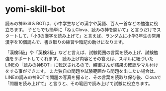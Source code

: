 # yomi-skill-bot

読みの神Skill & BOTは、小中学生などの漢字や英語、百人一首などの勉強に役立ちます。
子どもでも簡単に「ねぇClova、読みの神を開いて」と言うだけでスタートして、「小3の漢字を読み上げて」と言えば、ランダムに小学3年生の常用漢字を10個読んで、書き取りの練習や暗記の助けになります。

「漢検5級」や「英検3級」などと言えば、試験範囲の言葉を読み上げ、試験勉強をサポートしてくれます。
読み上げ内容とその答えは、スキルに紐づいたLINEの「読みの神BOT」に転送されるので、親御さんが結果の確認やマル付けをする事ができます。
また独自の問題や試験範囲から問題を出したい場合は、LINEの読みの神BOTで問題の写真を撮ると、その言葉を読取り保存後、Clovaで「問題を読み上げて」と言うと、その範囲で読み上げて試験に役立ちます。
